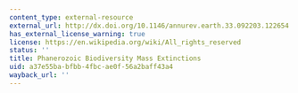 ```yaml
---
content_type: external-resource
external_url: http://dx.doi.org/10.1146/annurev.earth.33.092203.122654
has_external_license_warning: true
license: https://en.wikipedia.org/wiki/All_rights_reserved
status: ''
title: Phanerozoic Biodiversity Mass Extinctions
uid: a37e55ba-bfbb-4fbc-ae0f-56a2baff43a4
wayback_url: ''
---
```

